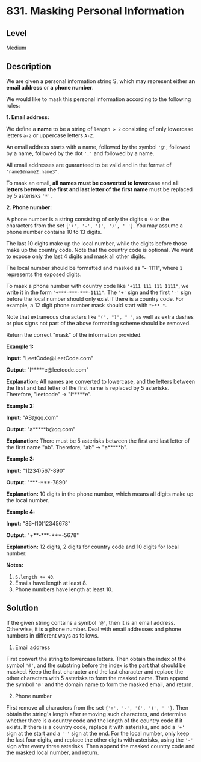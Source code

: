 # 831. Masking Personal Information
## Level
Medium

## Description
We are given a personal information string S, which may represent either **an email address** or **a phone number**.

We would like to mask this personal information according to the following rules:

**1. Email address:**

We define a **name** to be a string of `length ≥ 2` consisting of only lowercase letters `a-z` or uppercase letters `A-Z`.

An email address starts with a name, followed by the symbol `'@'`, followed by a name, followed by the dot `'.'` and followed by a name. 

All email addresses are guaranteed to be valid and in the format of `"name1@name2.name3"`.

To mask an email, **all names must be converted to lowercase** and **all letters between the first and last letter of the first name** must be replaced by 5 asterisks `'*'`.

**2. Phone number:**

A phone number is a string consisting of only the digits `0-9` or the characters from the set `{'+', '-', '(', ')', ' '}`. You may assume a phone number contains 10 to 13 digits.

The last 10 digits make up the local number, while the digits before those make up the country code. Note that the country code is optional. We want to expose only the last 4 digits and mask all other digits.

The local number should be formatted and masked as "***-***-1111", where `1` represents the exposed digits.

To mask a phone number with country code like `"+111 111 111 1111"`, we write it in the form `"+***-***-***-1111"`. The `'+'` sign and the first `'-'` sign before the local number should only exist if there is a country code.  For example, a 12 digit phone number mask should start with `"+**-"`.

Note that extraneous characters like `"(", ")", " "`, as well as extra dashes or plus signs not part of the above formatting scheme should be removed.

Return the correct "mask" of the information provided.

**Example 1:**

**Input:** "LeetCode@LeetCode\.com"

**Output:** "l\*\*\*\*\*e@leetcode\.com"

**Explanation:** All names are converted to lowercase, and the letters between the first and last letter of the first name is replaced by 5 asterisks. Therefore, "leetcode" -> "l\*\*\*\*\*e".

**Example 2:**

**Input:** "AB@qq\.com"

**Output:** "a\*\*\*\*\*b@qq\.com"

**Explanation:** There must be 5 asterisks between the first and last letter of the first name "ab". Therefore, "ab" -> "a\*\*\*\*\*b".

**Example 3:**

**Input:** "1(234)567-890"

**Output:** "\*\*\*-\*\*\*-7890"

**Explanation:** 10 digits in the phone number, which means all digits make up the local number.

**Example 4:**

**Input:** "86-(10)12345678"

**Output:** "+\*\*-\*\*\*-\*\*\*-5678"

**Explanation:** 12 digits, 2 digits for country code and 10 digits for local number. 

**Notes:**

1. `S.length <= 40`.
2. Emails have length at least 8.
3. Phone numbers have length at least 10.

## Solution
If the given string contains a symbol `'@'`, then it is an email address. Otherwise, it is a phone number. Deal with email addresses and phone numbers in different ways as follows.

1. Email address

First convert the string to lowercase letters. Then obtain the index of the symbol `'@'`, and the substring before the index is the part that should be masked. Keep the first character and the last character and replace the other characters with 5 asterisks to form the masked name. Then append the symbol `'@'` and the domain name to form the masked email, and return.

2. Phone number

First remove all characters from the set `{'+', '-', '(', ')', ' '}`. Then obtain the string's length after removing such characters, and determine whether there is a country code and the length of the country code if it exists. If there is a country code, replace it with asterisks, and add a `'+'` sign at the start and a `'-'` sign at the end. For the local number, only keep the last four digits, and replace the other digits with asterisks, using the `'-'` sign after every three asterisks. Then append the masked country code and the masked local number, and return.
